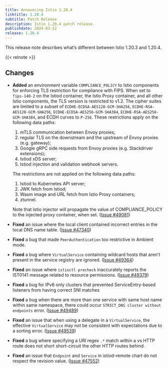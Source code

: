 ```yaml
---
title: Announcing Istio 1.20.4
linktitle: 1.20.4
subtitle: Patch Release
description: Istio 1.20.4 patch release.
publishdate: 2024-03-12
release: 1.20.4
---
```


This release note describes what’s different between Istio 1.20.3 and 1.20.4.

{{< relnote >}}

## Changes

- **Added** an environment variable `COMPLIANCE_POLICY` to Istio components for
  enforcing TLS restriction for compliance with FIPS. When set to `fips-140-2`
  on the Istiod container, the Istio Proxy container, and all other Istio
  components, the TLS version is restricted to v1.2. The cipher suites are limited to a subset
  of `ECDHE-ECDSA-AES128-GCM-SHA256`, `ECDHE-RSA-AES128-GCM-SHA256`,
  `ECDHE-ECDSA-AES256-GCM-SHA384`, `ECDHE-RSA-AES256-GCM-SHA384`, and ECDH
  curves to `P-256`. These restrictions apply on the following data paths:

    1. mTLS communication between Envoy proxies;
    1. regular TLS on the downstream and the upstream of Envoy proxies (e.g. gateway);
    1. Google gRPC side requests from Envoy proxies (e.g. Stackdriver extensions);
    1. Istiod xDS server;
    1. Istiod injection and validation webhook servers.

  The restrictions are not applied on the following data paths:

    1. Istiod to Kubernetes API server;
    1. JWK fetch from Istiod;
    1. Wasm image and URL fetch from Istio Proxy containers;
    1. ztunnel.

  Note that Istio injector will propagate the value of COMPLIANCE_POLICY to the
  injected proxy container, when set.
  ([Issue #49081](https://github.com/istio/istio/issues/49081))

- **Fixed** an issue where the local client contained incorrect entries in the local DNS name
  table. ([Issue #47340](https://github.com/istio/istio/issues/47340))

- **Fixed** a bug that made `PeerAuthentication` too restrictive in Ambient mode.

- **Fixed** a bug where `VirtualService` containing wildcard hosts that aren't present in the service registry are
  ignored.
  ([Issue #49364](https://github.com/istio/istio/issues/49364))

- **Fixed** an issue where `istioctl precheck` inaccurately reports the IST0141 message related to resource permissions.
  ([Issue #49379](https://github.com/istio/istio/issues/49379))

- **Fixed** a bug for IPv6 only clusters that prevented ServiceEntry-based listeners from having correct SNI matches

- **Fixed** a bug when there are more than one service with same host name within same namespace, there could
  occur `STRICT_DNS cluster without endpoints` error.
  ([Issue #49489](https://github.com/istio/istio/issues/49489))

- **Fixed** an issue that when using a delegate in a `VirtualService`, the effective `VirtualService` may not be
  consistent with expectations due to a sorting error.
  ([Issue #49539](https://github.com/istio/istio/issues/49539))

- **Fixed** a bug where specifying a URI regex `.*` match within a vs HTTP route does not short short-circuit the other
  HTTP routes behind.

- **Fixed** an issue that `Endpoint` and `Service` in istiod-remote chart do not respect the revision value.
  ([Issue #47552](https://github.com/istio/istio/issues/47552))
